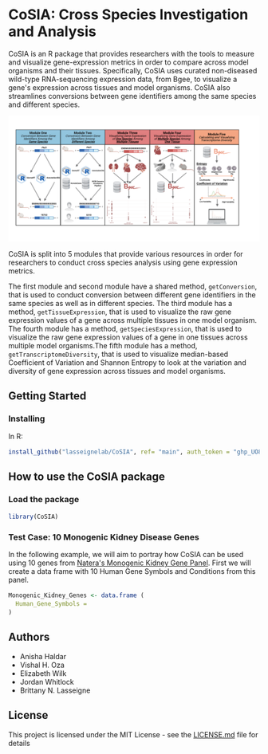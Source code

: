 # CoSIA: **C**r**o**ss **S**pecies **I**nvestigation and **A**nalysis

CoSIA is an R package that provides researchers with the tools to measure and visualize gene-expression metrics in order to compare across model organisms and their tissues. Specifically, CoSIA uses curated non-diseased wild-type RNA-sequencing expression data, from Bgee, to visualize a gene's expression across tissues and model organisms. CoSIA also streamlines conversions between gene identifiers among the same species and different species.

<img src="images/CoSIA Workflow.png" alt="Figure 1. CoSIA_Workflow" width="705"/>

CoSIA is split into 5 modules that provide various resources in order for researchers to conduct cross species analysis using gene expression metrics.

The first module and second module have a shared method, `getConversion`, that is used to conduct conversion between different gene identifiers in the same species as well as in different species. The third module has a method, `getTissueExpression`, that is used to visualize the raw gene expression values of a gene across multiple tissues in one model organism. The fourth module has a method, `getSpeciesExpression`, that is used to visualize the raw gene expression values of a gene in one tissues across multiple model organisms.The fifth module has a method, `getTranscriptomeDiversity`, that is used to visualize median-based Coefficient of Variation and Shannon Entropy to look at the variation and diversity of gene expression across tissues and model organisms.

## Getting Started

### Installing

In R:

``` r
install_github("lasseignelab/CoSIA", ref= "main", auth_token = "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")
```

## How to use the CoSIA package

### Load the package

``` r
library(CoSIA)
```

### Test Case: 10 Monogenic Kidney Disease Genes

In the following example, we will aim to portray how CoSIA can be used using 10 genes from [Natera's Monogenic Kidney Gene Panel](https://www.natera.com/resource-library/renasight/385-genes-associated-with-monogenic-disorders-linked-to-kidney-disease). First we will create a data frame with 10 Human Gene Symbols and Conditions from this panel.

``` r
Monogenic_Kidney_Genes <- data.frame (
  Human_Gene_Symbols = 
)
```

## Authors

-   Anisha Haldar
-   Vishal H. Oza
-   Elizabeth Wilk
-   Jordan Whitlock
-   Brittany N. Lasseigne

## License

This project is licensed under the MIT License - see the [LICENSE.md](LICENSE.md) file for details
